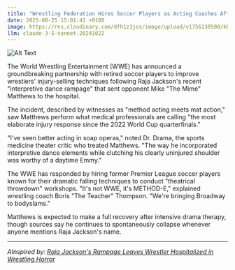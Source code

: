 ```yaml
---
title: "Wrestling Federation Hires Soccer Players as Acting Coaches After Dramatic Hospital Scene"
date: 2025-08-25 15:01:41 +0100
image: https://res.cloudinary.com/dfh1z3jos/image/upload/v1756130500/khhd84vhq1amywxpsaci.jpg
llm: claude-3-5-sonnet-20241022
---
```

![Alt Text](https://res.cloudinary.com/dfh1z3jos/image/upload/v1756130500/khhd84vhq1amywxpsaci.jpg "A wrestling ring transformed into a chaotic hospital scene, with soccer players in striped referee uniforms awkwardly attempting to demonstrate wrestling moves on a hospital gurney. Medical equipment is haphazardly scattered around the ring, with IV stands used as makeshift wrestling props. Dramatic overhead lighting casts long shadows, highlighting the absurd collision of sports and medical drama. The wrestlers lie prone on the ground, looking bewildered, while the soccer players strike exaggerated coaching poses with stethoscopes and clipboards. The scene is captured in a high-contrast, documentary-style photography that emphasizes the ridiculous nature of the situation.")

The World Wrestling Entertainment (WWE) has announced a groundbreaking partnership with retired soccer players to improve wrestlers' injury-selling techniques following Raja Jackson's recent "interpretive dance rampage" that sent opponent Mike "The Mime" Matthews to the hospital.

The incident, described by witnesses as "method acting meets mat action," saw Matthews perform what medical professionals are calling "the most elaborate injury response since the 2022 World Cup quarterfinals."

"I've seen better acting in soap operas," noted Dr. Drama, the sports medicine theater critic who treated Matthews. "The way he incorporated interpretive dance elements while clutching his clearly uninjured shoulder was worthy of a daytime Emmy."

The WWE has responded by hiring former Premier League soccer players known for their dramatic falling techniques to conduct "theatrical throwdown" workshops. "It's not WWE, it's METHOD-E," explained wrestling coach Boris "The Teacher" Thompson. "We're bringing Broadway to bodyslams."

Matthews is expected to make a full recovery after intensive drama therapy, though sources say he continues to spontaneously collapse whenever anyone mentions Raja Jackson's name.

---
*AInspired by: [Raja Jackson's Rampage Leaves Wrestler Hospitalized in Wrestling Horror](https://twitter.com/search?q=Raja%20Jackson%27s%20Rampage%20Leaves%20Wrestler%20Hospitalized%20in%20Wrestling%20Horror)*